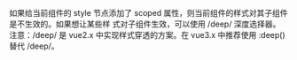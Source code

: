 如果给当前组件的 style 节点添加了 scoped 属性，则当前组件的样式对其子组件是不生效的。如果想让某些样
式对子组件生效，可以使用 /deep/ 深度选择器。
注意：/deep/ 是 vue2.x 中实现样式穿透的方案。在 vue3.x 中推荐使用 :deep() 替代 /deep/。
